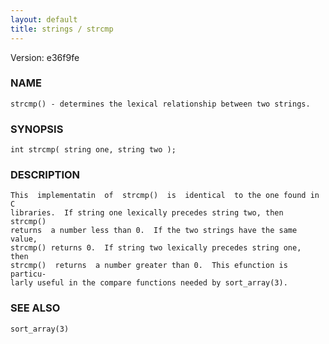 ```yaml
---
layout: default
title: strings / strcmp
---
```


Version: e36f9fe




### NAME
    strcmp() - determines the lexical relationship between two strings.


### SYNOPSIS
    int strcmp( string one, string two );


### DESCRIPTION
    This  implementatin  of  strcmp()  is  identical  to the one found in C
    libraries.  If string one lexically precedes string two, then  strcmp()
    returns  a number less than 0.  If the two strings have the same value,
    strcmp() returns 0.  If string two lexically precedes string one,  then
    strcmp()  returns  a number greater than 0.  This efunction is particu‐
    larly useful in the compare functions needed by sort_array(3).


### SEE ALSO
    sort_array(3)



